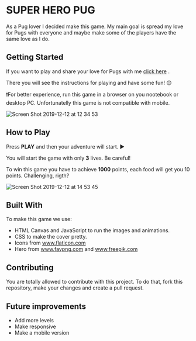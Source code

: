 # SUPER HERO PUG 
As a Pug lover I decided make this game. My main goal is spread my love for Pugs with everyone and maybe make some of the players have the same love as I do. 

## Getting Started
If you want to play and share your love for Pugs with me [click here](https://nymalone.github.io/super-hero-pug/) .

There you will see the instructions for playing and have some fun! :blush:

:exclamation:For better experience, run this game in a browser on you nootebook or desktop PC. Unfortunatelly this game is not compatible with mobile.

![Screen Shot 2019-12-12 at 12 34 53](https://user-images.githubusercontent.com/54912285/70733185-94a43000-1ce8-11ea-8eee-63685b5e6418.png)

## How to Play
Press **PLAY** and then your adventure will start. :arrow_forward:

You will start the game with only **3** lives. Be careful! 

To win this game you have to achieve **1000** points, each food will get you 10 points. Challenging, rigth? 

![Screen Shot 2019-12-12 at 14 53 45](https://user-images.githubusercontent.com/54912285/70736575-624a0100-1cef-11ea-9147-135a0082ee09.png)

## Built With
To make this game we use: 

* HTML Canvas and JavaScript to run the images and animations.
* CSS to make the cover pretty. 
* Icons from www.flaticon.com
* Hero from www.favpng.com and www.freepik.com

## Contributing
You are totally allowed to contribute with this project. To do that, fork this repository, make your changes and create a pull request. 

## Future improvements
* Add more levels 
* Make responsive 
* Make a mobile version
